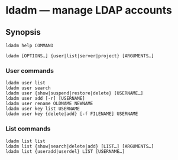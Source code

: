 # ldadm — manage LDAP accounts

## Synopsis

	ldadm help COMMAND
	
	ldadm [OPTIONS…] {user|list|server|project} [ARGUMENTS…]

### User commands

	ldadm user list
	ldadm user search
	ldadm user {show|suspend|restore|delete} [USERNAME…]
	ldadm user add [-r] [USERNAME]
	ldadm user rename OLDNAME NEWNAME
	ldadm user key list USERNAME
	ldadm user key {delete|add} [-f FILENAME] USERNAME

### List commands

	ldadm list list
	ldadm list {show|search|delete|add} [LIST…] [ARGUMENTS…]
	ldadm list {useradd|userdel} LIST [USERNAME…]
